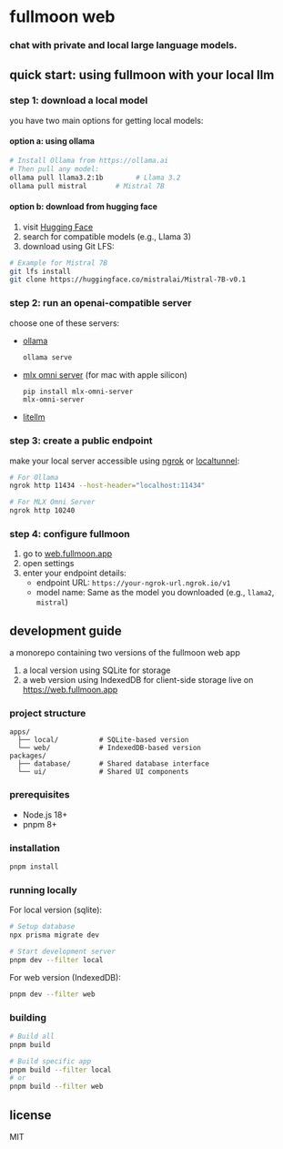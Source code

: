 # fullmoon web

### chat with private and local large language models.

## quick start: using fullmoon with your local llm

### step 1: download a local model

you have two main options for getting local models:

#### option a: using ollama

```bash
# Install Ollama from https://ollama.ai
# Then pull any model:
ollama pull llama3.2:1b        # Llama 3.2
ollama pull mistral       # Mistral 7B

```

#### option b: download from hugging face

1. visit [Hugging Face](https://huggingface.co/models)
2. search for compatible models (e.g., Llama 3)
3. download using Git LFS:

```bash
# Example for Mistral 7B
git lfs install
git clone https://huggingface.co/mistralai/Mistral-7B-v0.1
```

### step 2: run an openai-compatible server

choose one of these servers:

- [ollama](https://ollama.ai/)

  ```bash
  ollama serve
  ```

- [mlx omni server](https://github.com/ml-explore/mlx-examples/tree/main/llms/mlx-omni) (for mac with apple silicon)

  ```bash
  pip install mlx-omni-server
  mlx-omni-server
  ```

- [litellm](https://github.com/BerriAI/litellm)

### step 3: create a public endpoint

make your local server accessible using [ngrok](https://ngrok.com/) or [localtunnel](https://localtunnel.me):

```bash
# For Ollama
ngrok http 11434 --host-header="localhost:11434"

# For MLX Omni Server
ngrok http 10240
```

### step 4: configure fullmoon

1. go to [web.fullmoon.app](https://web.fullmoon.app)
2. open settings
3. enter your endpoint details:
   - endpoint URL: `https://your-ngrok-url.ngrok.io/v1`
   - model name: Same as the model you downloaded (e.g., `llama2`, `mistral`)

## development guide

a monorepo containing two versions of the fullmoon web app

1. a local version using SQLite for storage
2. a web version using IndexedDB for client-side storage live on https://web.fullmoon.app

### project structure

```
apps/
  ├── local/          # SQLite-based version
  └── web/            # IndexedDB-based version
packages/
  ├── database/       # Shared database interface
  └── ui/             # Shared UI components
```

### prerequisites

- Node.js 18+
- pnpm 8+

### installation

```bash
pnpm install
```

### running locally

For local version (sqlite):

```bash
# Setup database
npx prisma migrate dev

# Start development server
pnpm dev --filter local
```

For web version (IndexedDB):

```bash
pnpm dev --filter web
```

### building

```bash
# Build all
pnpm build

# Build specific app
pnpm build --filter local
# or
pnpm build --filter web
```

## license

MIT
